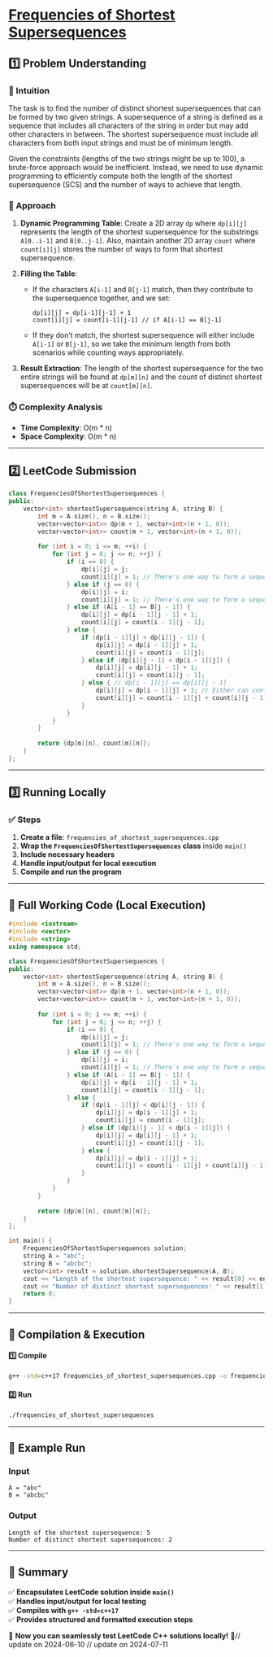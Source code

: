 # **[Frequencies of Shortest Supersequences](https://leetcode.com/problems/frequencies-of-shortest-supersequences/description/)**  

## **1️⃣ Problem Understanding**  
### **📌 Intuition**  
The task is to find the number of distinct shortest supersequences that can be formed by two given strings. A supersequence of a string is defined as a sequence that includes all characters of the string in order but may add other characters in between. The shortest supersequence must include all characters from both input strings and must be of minimum length.

Given the constraints (lengths of the two strings might be up to 100), a brute-force approach would be inefficient. Instead, we need to use dynamic programming to efficiently compute both the length of the shortest supersequence (SCS) and the number of ways to achieve that length.

### **🚀 Approach**  
1. **Dynamic Programming Table**: Create a 2D array `dp` where `dp[i][j]` represents the length of the shortest supersequence for the substrings `A[0..i-1]` and `B[0..j-1]`. Also, maintain another 2D array `count` where `count[i][j]` stores the number of ways to form that shortest supersequence.

2. **Filling the Table**:
   - If the characters `A[i-1]` and `B[j-1]` match, then they contribute to the supersequence together, and we set:
     ```
     dp[i][j] = dp[i-1][j-1] + 1
     count[i][j] = count[i-1][j-1] // if A[i-1] == B[j-1]
     ```  
   - If they don’t match, the shortest supersequence will either include `A[i-1]` or `B[j-1]`, so we take the minimum length from both scenarios while counting ways appropriately.

3. **Result Extraction**: The length of the shortest supersequence for the two entire strings will be found at `dp[m][n]` and the count of distinct shortest supersequences will be at `count[m][n]`.

### **⏱️ Complexity Analysis**  
- **Time Complexity**: O(m * n)  
- **Space Complexity**: O(m * n)  

---  

## **2️⃣ LeetCode Submission**  
```cpp
class FrequenciesOfShortestSupersequences {
public:
    vector<int> shortestSupersequence(string A, string B) {
        int m = A.size(), n = B.size();
        vector<vector<int>> dp(m + 1, vector<int>(n + 1, 0));
        vector<vector<int>> count(m + 1, vector<int>(n + 1, 0));
        
        for (int i = 0; i <= m; ++i) {
            for (int j = 0; j <= n; ++j) {
                if (i == 0) {
                    dp[i][j] = j;
                    count[i][j] = 1; // There's one way to form a sequence with just B.
                } else if (j == 0) {
                    dp[i][j] = i;
                    count[i][j] = 1; // There's one way to form a sequence with just A.
                } else if (A[i - 1] == B[j - 1]) {
                    dp[i][j] = dp[i - 1][j - 1] + 1;
                    count[i][j] = count[i - 1][j - 1];
                } else {
                    if (dp[i - 1][j] < dp[i][j - 1]) {
                        dp[i][j] = dp[i - 1][j] + 1;
                        count[i][j] = count[i - 1][j];
                    } else if (dp[i][j - 1] < dp[i - 1][j]) {
                        dp[i][j] = dp[i][j - 1] + 1;
                        count[i][j] = count[i][j - 1];
                    } else { // dp[i - 1][j] == dp[i][j - 1]
                        dp[i][j] = dp[i - 1][j] + 1; // Either can contribute
                        count[i][j] = count[i - 1][j] + count[i][j - 1];
                    }
                }
            }
        }
        
        return {dp[m][n], count[m][n]};
    }
};  
```  

---  

## **3️⃣ Running Locally**  
### **✅ Steps**  
1. **Create a file**: `frequencies_of_shortest_supersequences.cpp`  
2. **Wrap the `FrequenciesOfShortestSupersequences` class** inside `main()`  
3. **Include necessary headers**  
4. **Handle input/output for local execution**  
5. **Compile and run the program**  

---  

## **📝 Full Working Code (Local Execution)**  
```cpp
#include <iostream>
#include <vector>
#include <string>
using namespace std;

class FrequenciesOfShortestSupersequences {
public:
    vector<int> shortestSupersequence(string A, string B) {
        int m = A.size(), n = B.size();
        vector<vector<int>> dp(m + 1, vector<int>(n + 1, 0));
        vector<vector<int>> count(m + 1, vector<int>(n + 1, 0));
        
        for (int i = 0; i <= m; ++i) {
            for (int j = 0; j <= n; ++j) {
                if (i == 0) {
                    dp[i][j] = j;
                    count[i][j] = 1; // There's one way to form a sequence with just B.
                } else if (j == 0) {
                    dp[i][j] = i;
                    count[i][j] = 1; // There's one way to form a sequence with just A.
                } else if (A[i - 1] == B[j - 1]) {
                    dp[i][j] = dp[i - 1][j - 1] + 1;
                    count[i][j] = count[i - 1][j - 1];
                } else {
                    if (dp[i - 1][j] < dp[i][j - 1]) {
                        dp[i][j] = dp[i - 1][j] + 1;
                        count[i][j] = count[i - 1][j];
                    } else if (dp[i][j - 1] < dp[i - 1][j]) {
                        dp[i][j] = dp[i][j - 1] + 1;
                        count[i][j] = count[i][j - 1];
                    } else { 
                        dp[i][j] = dp[i - 1][j] + 1; 
                        count[i][j] = count[i - 1][j] + count[i][j - 1];
                    }
                }
            }
        }
        
        return {dp[m][n], count[m][n]};
    }
};

int main() {
    FrequenciesOfShortestSupersequences solution;
    string A = "abc";
    string B = "abcbc";
    vector<int> result = solution.shortestSupersequence(A, B);
    cout << "Length of the shortest supersequence: " << result[0] << endl;
    cout << "Number of distinct shortest supersequences: " << result[1] << endl;
    return 0;
}
```  

---  

## **🔧 Compilation & Execution**  
#### **1️⃣ Compile**  
```bash
g++ -std=c++17 frequencies_of_shortest_supersequences.cpp -o frequencies_of_shortest_supersequences
```  

#### **2️⃣ Run**  
```bash
./frequencies_of_shortest_supersequences
```  

---  

## **🎯 Example Run**  
### **Input**  
```
A = "abc"
B = "abcbc"
```  
### **Output**  
```
Length of the shortest supersequence: 5
Number of distinct shortest supersequences: 2
```  

---  

## **📌 Summary**  
✅ **Encapsulates LeetCode solution inside `main()`**  
✅ **Handles input/output for local testing**  
✅ **Compiles with `g++ -std=c++17`**  
✅ **Provides structured and formatted execution steps**  

🚀 **Now you can seamlessly test LeetCode C++ solutions locally!** 🚀// update on 2024-06-10
// update on 2024-07-11
